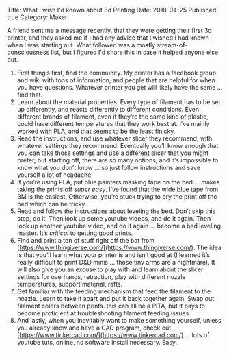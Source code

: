 Title: What I wish I'd known about 3d Printing
Date: 2018-04-25
Published: true
Category: Maker

A friend sent me a message recently, that they were getting their first 3d printer, 
and they asked me if I had any advice that I wished I had known when I was starting out.
What followed was a mostly stream-of-consciousness list, but I figured I'd share this
in case it helped anyone else out.

1. First thing’s first, find the community. My printer has a facebook group and wiki with 
tons of information, and people that are helpful for when you have questions. Whatever 
printer you get will likely have the same … find that.
2. Learn about the material properties. Every type of filament has to be set up differently, 
and reacts differently to different conditions. Even different brands of filament, even 
if they’re the same kind of plastic, could have different temperatures that they work 
best at. I’ve mainly worked with PLA, and that seems to be the least finicky.
3. Read the instructions, and use whatever slicer they recommend, with whatever settings 
they recommend. Eventually you’ll know enough that you can take those settings and use 
a different slicer that you might prefer, but starting off, there are so many options, 
and it’s impossible to know what you don’t know … so just follow instructions and 
save yourself a lot of headache.
4. if you’re using PLA, put blue painters masking tape on the bed … makes taking 
the prints off *super easy*. I’ve found that the wide blue tape from 3M is the 
easiest. Otherwise, you’re stuck trying to pry the print off the bed which can 
be tricky.
5. Read and follow the instructions about leveling the bed. Don’t skip this step, do it. 
Then look up some youtube videos, and do it again. Then look up another youtube video, 
and do it again … become a bed leveling master. It’s *critical* to getting good prints.
6. Find and print a ton of stuff right off the bat from [https://www.thingiverse.com/](https://www.thingiverse.com/). 
The idea is that you’ll learn what your printer is and isn’t good at (I learned it’s 
really difficult to print D&D minis … those tiny arms are a nightmare). It will 
also give you an excuse to play with and learn about the slicer settings for 
overhangs, retraction, play with different nozzle temperatures, support material, 
rafts.
7. Get familiar with the feeding mechanism that feed the filament to the nozzle. 
Learn to take it apart and put it back together again. Swap out filament colors 
between prints. this can all be a PITA, but it pays to become proficient at 
troubleshooting filament feeding issues
8. And lastly, when you inevitably want to make something yourself, unless 
you already know and have a CAD program, check out [https://www.tinkercad.com/](https://www.tinkercad.com/) … 
lots of youtube tuts, online, no software install necessary. Easy.
